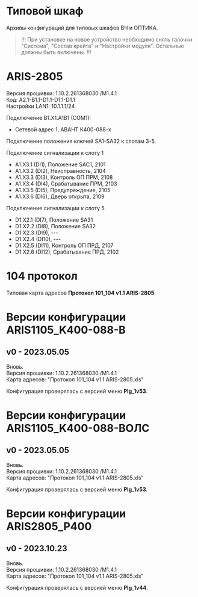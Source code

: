 Типовой шкаф
============

Архивы конфигураций для типовых шкафов ВЧ и ОПТИКА.

> !!! При установке на новое устройство необходимо снять галочки "Система", "Состав крейта" и "Настройки модуля". Остальные должны быть включены. !!!


# ARIS-2805

Версия прошивки: 1.10.2.261368030 /M1.4.1  
Код: A2.1-B1.1-D1.1-D1.1-D1.1  
Настройки LAN1: 10.1.1.1/24

Подключение B1.X1.A1B1 (COM1):
- Сетевой адрес 1, АВАНТ К400-088-x

Подключение положения ключей SA1-SA32 к слотам 3-5.

Подключение сигнализации к слоту 1
- A1.X3.1 (DI1), Положение SAC1,    2101
- A1.X3.2 (DI2), Неисправность,     2104
- A1.X3.3 (DI3), Контроль ОП ПРМ,   2108
- A1.X3.4 (DI4), Срабатывание ПРМ,  2103
- A1.X3.5 (DI5), Предупреждение,    2105
- A1.X3.6 (DI6), Дверь открыта,     2109

Подключение сигнализации к слоту 5
- D1.X2.1 (DI7),  Положение SA31
- D1.X2.2 (DI8),  Положение SA32
- D1.X2.3 (DI9),  ---
- D1.X2.4 (DI10), ---
- D1.X2.5 (DI11), Контроль ОП ПРД,  2107
- D1.X2.6 (DI12), Срабатывание ПРД, 2102


# 104 протокол

Типовая карта адресов **Протокол 101_104 v1.1 ARIS-2805**.  


# Версии конфигурации ARIS1105_K400-088-В

## v0 - 2023.05.05

Вновь.  
Версия прошивки: 1.10.2.261368030 /M1.4.1  
Карта адресов: "Протокол 101_104 v1.1 ARIS-2805.xls"  

Конфигурация проверялась с версией меню **PIg_1v53**.


# Версии конфигурации ARIS1105_K400-088-ВОЛС

## v0 - 2023.05.05

Вновь.  
Версия прошивки: 1.10.2.261368030 /M1.4.1  
Карта адресов: "Протокол 101_104 v1.1 ARIS-2805.xls"  

Конфигурация проверялась с версией меню **PIg_1v53**.


# Версии конфигурации ARIS2805_P400

## v0 - 2023.10.23

Вновь.  
Версия прошивки: 1.10.2.261368030 /M1.4.1  
Карта адресов: "Протокол 101_104 v1.1 ARIS-2805.xls"  

Конфигурация проверялась с версией меню **PIg_1v44**.


